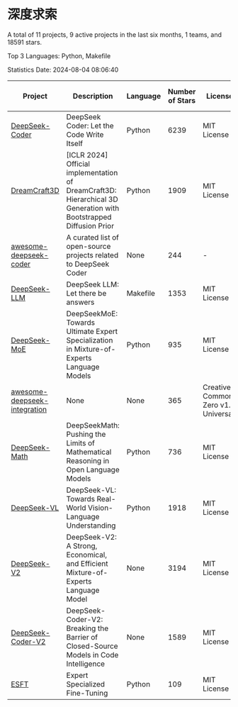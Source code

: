 # 深度求索

A total of 11 projects, 9 active projects in the last six months, 1 teams, and 18591 stars.

Top 3 Languages: Python, Makefile

Statistics Date: 2024-08-04 08:06:40

| Project | Description | Language | Number of Stars | License | Creation Date | Last Updated Date | Last Pushed Date |
| --- | --- | --- | --- | --- | --- | --- | --- |
| [DeepSeek-Coder](https://github.com/deepseek-ai/DeepSeek-Coder) | DeepSeek Coder: Let the Code Write Itself | Python | 6239 | MIT License | 2023-10-20 | 2024-08-04 | 2024-05-21 |
| [DreamCraft3D](https://github.com/deepseek-ai/DreamCraft3D) | [ICLR 2024] Official implementation of DreamCraft3D: Hierarchical 3D Generation with Bootstrapped Diffusion Prior | Python | 1909 | MIT License | 2023-10-23 | 2024-07-31 | 2024-06-09 |
| [awesome-deepseek-coder](https://github.com/deepseek-ai/awesome-deepseek-coder) | A curated list of open-source projects related to DeepSeek Coder | None | 244 | - | 2023-11-06 | 2024-08-02 | 2024-04-03 |
| [DeepSeek-LLM](https://github.com/deepseek-ai/DeepSeek-LLM) | DeepSeek LLM: Let there be answers | Makefile | 1353 | MIT License | 2023-11-29 | 2024-08-04 | 2024-02-04 |
| [DeepSeek-MoE](https://github.com/deepseek-ai/DeepSeek-MoE) | DeepSeekMoE: Towards Ultimate Expert Specialization in Mixture-of-Experts Language Models | Python | 935 | MIT License | 2024-01-02 | 2024-08-02 | 2024-01-16 |
| [awesome-deepseek-integration](https://github.com/deepseek-ai/awesome-deepseek-integration) | None | None | 365 | Creative Commons Zero v1.0 Universal | 2024-01-11 | 2024-08-04 | 2024-07-29 |
| [DeepSeek-Math](https://github.com/deepseek-ai/DeepSeek-Math) | DeepSeekMath: Pushing the Limits of Mathematical Reasoning in Open Language Models | Python | 736 | MIT License | 2024-02-05 | 2024-08-03 | 2024-04-15 |
| [DeepSeek-VL](https://github.com/deepseek-ai/DeepSeek-VL) | DeepSeek-VL: Towards Real-World Vision-Language Understanding | Python | 1918 | MIT License | 2024-03-07 | 2024-08-03 | 2024-04-24 |
| [DeepSeek-V2](https://github.com/deepseek-ai/DeepSeek-V2) | DeepSeek-V2: A Strong, Economical, and Efficient Mixture-of-Experts Language Model | None | 3194 | MIT License | 2024-04-22 | 2024-08-04 | 2024-06-26 |
| [DeepSeek-Coder-V2](https://github.com/deepseek-ai/DeepSeek-Coder-V2) | DeepSeek-Coder-V2: Breaking the Barrier of Closed-Source Models in Code Intelligence | None | 1589 | MIT License | 2024-06-14 | 2024-08-04 | 2024-07-03 |
| [ESFT](https://github.com/deepseek-ai/ESFT) | Expert Specialized Fine-Tuning | Python | 109 | MIT License | 2024-07-04 | 2024-08-03 | 2024-07-11 |
